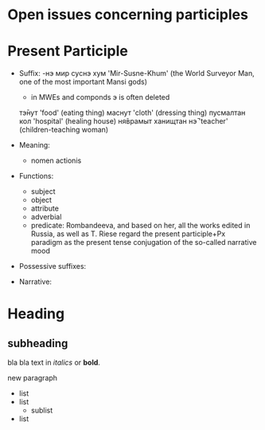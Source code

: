 Open issues concerning participles
==================================


# Present Participle

- Suffix: -нэ
мир суснэ хум 'Mir-Susne-Khum' (the World Surveyor Man, one of the most important Mansi gods)

  - in MWEs and componds э is often deleted
  
  тэ̄нут 'food' (eating thing)
  маснут 'cloth' (dressing thing)
  пусмалтан кол 'hospital' (healing house)
  ня̄врамыт ханищтан нэ̄ 'teacher' (children-teaching woman)

- Meaning:
  - nomen actionis

- Functions:
  - subject
  - object
  - attribute
  - adverbial
  - predicate: Rombandeeva, and based on her, all the works edited in Russia, as well as T. Riese regard the present participle+Px paradigm as the present tense conjugation of the so-called narrative mood

- Possessive suffixes:

- Narrative:


# Heading

## subheading

bla bla text in *italics* or **bold**.

new paragraph


- list
- list
  - sublist
- list
